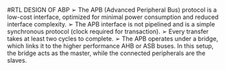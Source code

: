 #RTL DESIGN OF ABP
➢ The APB (Advanced Peripheral Bus) protocol is a low-cost interface, optimized for minimal power consumption and reduced interface complexity. 
➢ The APB interface is not pipelined and is a simple synchronous protocol (clock required for transaction).
 ➢ Every transfer takes at least two cycles to complete.
 ➢ The APB operates under a bridge, which links it to the higher performance AHB or ASB buses. In this setup, the bridge acts as the master, while the connected peripherals are the slaves.

